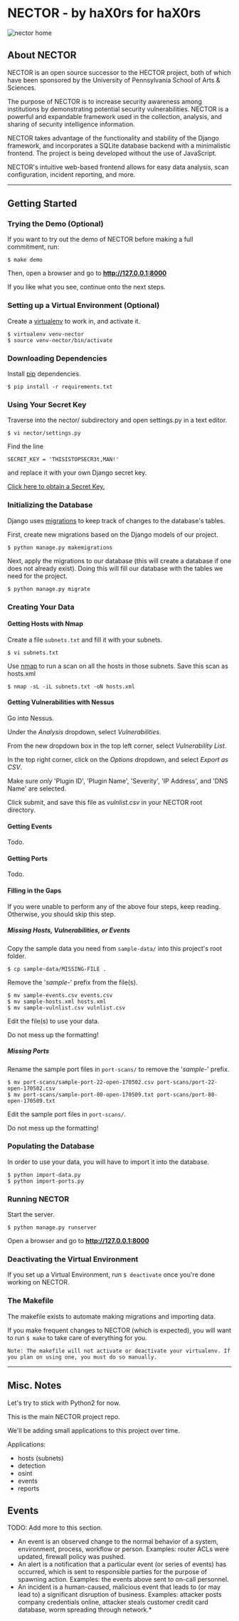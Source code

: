 # NECTOR - by haX0rs for haX0rs

![nector home](nector-home.png)

## About NECTOR

NECTOR is an open source successor to the HECTOR project, both of which have
been sponsored by the University of Pennsylvania School of Arts & Sciences.

The purpose of NECTOR is to increase security awareness among institutions
by demonstrating potential security vulnerabilities. NECTOR is a powerful and
expandable framework used in the collection, analysis, and sharing of security
intelligence information.

NECTOR takes advantage of the functionality and stability of the Django
framework, and incorporates a SQLite database backend with a minimalistic
frontend. The project is being developed without the use of JavaScript.

NECTOR's intuitive web-based frontend allows for easy data analysis, scan
configuration, incident reporting,  and more.


---


## Getting Started


### Trying the Demo (Optional)

If you want to try out the demo of NECTOR before making a full
commitment, run:

```
$ make demo
```

Then, open a browser and go to **http://127.0.0.1:8000**

If you like what you see, continue onto the next steps.


### Setting up a Virtual Environment (Optional)

Create a [virtualenv](https://virtualenv.pypa.io/en/stable/) to work in, and activate it.

```
$ virtualenv venv-nector
$ source venv-nector/bin/activate
```


### Downloading Dependencies

Install [pip](https://pypi.python.org/pypi/pip) dependencies.

```
$ pip install -r requirements.txt
```


### Using Your Secret Key

Traverse into the nector/ subdirectory and open settings.py in a text editor.

```
$ vi nector/settings.py
```

Find the line

    SECRET_KEY = 'THISISTOPSECR3t,MAN!'

and replace it with your own Django secret key.

[Click here to obtain a Secret Key.](http://www.miniwebtool.com/django-secret-key-generator/)


### Initializing the Database

Django uses [migrations](https://docs.djangoproject.com/en/1.11/topics/migrations/) to keep track of changes to the database's tables.

First, create new migrations based on the Django models of our project.

```
$ python manage.py makemigrations
```

Next, apply the migrations to our database (this will create a database if
one does not already exist). Doing this will fill our database with the tables
we need for the project.

```
$ python manage.py migrate
```


### Creating Your Data

#### Getting Hosts with Nmap

Create a file `subnets.txt` and fill it with your subnets.

```
$ vi subnets.txt
```

Use [nmap](https://nmap.org/) to run a scan on all the hosts in those subnets.
Save this scan as hosts.xml

```
$ nmap -sL -iL subnets.txt -oN hosts.xml
```

#### Getting Vulnerabilities with Nessus

Go into Nessus.

Under the _Analysis_ dropdown, select _Vulnerabilities_.

From the new dropdown box in the top left corner, select _Vulnerability List_.

In the top right corner, click on the _Options_ dropdown, and select
_Export as CSV_. 

Make sure _only_ 'Plugin ID', 'Plugin Name', 'Severity', 'IP Address', and
 'DNS Name' are selected.

Click submit, and save this file as _vulnlist.csv_ in your NECTOR root directory.

#### Getting Events

Todo.

#### Getting Ports

Todo.

#### Filling in the Gaps

If you were unable to perform any of the above four steps, keep reading.
Otherwise, you should skip this step.

##### Missing Hosts, Vulnerabilities, or Events

Copy the sample data you need from `sample-data/` into this project's root folder.

```
$ cp sample-data/MISSING-FILE .
```

Remove the '_sample-_' prefix from the file(s).

```
$ mv sample-events.csv events.csv
$ mv sample-hosts.xml hosts.xml
$ mv sample-vulnlist.csv vulnlist.csv
```

Edit the file(s) to use your data.

Do not mess up the formatting!

##### Missing Ports

Rename the sample port files in `port-scans/` to remove the '_sample-_' prefix.

```
$ mv port-scans/sample-port-22-open-170502.csv port-scans/port-22-open-170502.csv
$ mv port-scans/sample-port-80-open-170509.txt port-scans/port-80-open-170509.txt
```

Edit the sample port files in `port-scans/`.

Do not mess up the formatting!


### Populating the Database

In order to use your data, you will have to import it into the database.

```
$ python import-data.py
$ python import-ports.py
```


### Running NECTOR


Start the server.

```
$ python manage.py runserver
```

Open a browser and go to **http://127.0.0.1:8000**


### Deactivating the Virtual Environment

If you set up a Virtual Environment, run `$ deactivate` once you're done
working on NECTOR.


### The Makefile

The makefile exists to automate making migrations and importing
data.

If you make frequent changes to NECTOR (which is expected), you will
want to run `$ make` to take care of everything for you.

    Note: The makefile will not activate or deactivate your virtualenv. If you plan on using one, you must do so manually.


---


## Misc. Notes

Let's try to stick with Python2 for now.

This is the main NECTOR project repo.

We'll be adding small applications to this project over time.

Applications:

- hosts (subnets)
- detection
- osint
- events
- reports


## Events

TODO: Add more to this section.

- An event is an observed change to the normal behavior of a system, environment, process, workflow or person. Examples: router ACLs were updated, firewall policy was pushed.
- An alert is a notification that a particular event (or series of events) has occurred, which is sent to responsible parties for the purpose of spawning action. Examples: the events above sent to on-call personnel.
- An incident is a human-caused, malicious event that leads to (or may lead to) a significant disruption of business. Examples: attacker posts company credentials online, attacker steals customer credit card database, worm spreading through network.*
